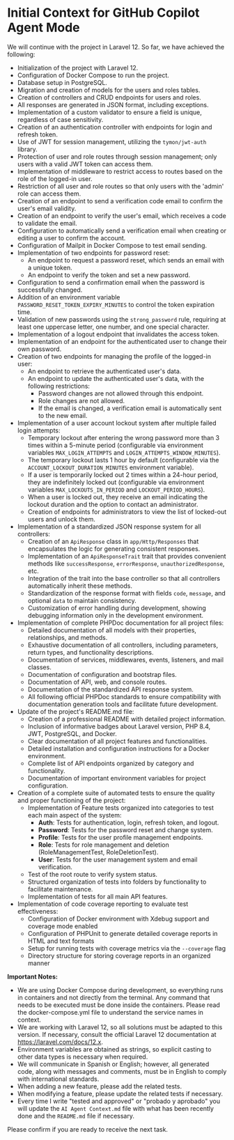 # Initial Context for GitHub Copilot Agent Mode

We will continue with the project in Laravel 12. So far, we have achieved the following:

- Initialization of the project with Laravel 12.
- Configuration of Docker Compose to run the project.
- Database setup in PostgreSQL.
- Migration and creation of models for the users and roles tables.
- Creation of controllers and CRUD endpoints for users and roles.
- All responses are generated in JSON format, including exceptions.
- Implementation of a custom validator to ensure a field is unique, regardless of case sensitivity.
- Creation of an authentication controller with endpoints for login and refresh token.
- Use of JWT for session management, utilizing the `tymon/jwt-auth` library.
- Protection of user and role routes through session management; only users with a valid JWT token can access them.
- Implementation of middleware to restrict access to routes based on the role of the logged-in user.
- Restriction of all user and role routes so that only users with the 'admin' role can access them.
- Creation of an endpoint to send a verification code email to confirm the user's email validity.
- Creation of an endpoint to verify the user's email, which receives a code to validate the email.
- Configuration to automatically send a verification email when creating or editing a user to confirm the account.
- Configuration of Mailpit in Docker Compose to test email sending.
- Implementation of two endpoints for password reset:
  - An endpoint to request a password reset, which sends an email with a unique token.
  - An endpoint to verify the token and set a new password.
- Configuration to send a confirmation email when the password is successfully changed.
- Addition of an environment variable `PASSWORD_RESET_TOKEN_EXPIRY_MINUTES` to control the token expiration time.
- Validation of new passwords using the `strong_password` rule, requiring at least one uppercase letter, one number, and one special character.
- Implementation of a logout endpoint that invalidates the access token.
- Implementation of an endpoint for the authenticated user to change their own password.
- Creation of two endpoints for managing the profile of the logged-in user:
  - An endpoint to retrieve the authenticated user's data.
  - An endpoint to update the authenticated user's data, with the following restrictions:
    - Password changes are not allowed through this endpoint.
    - Role changes are not allowed.
    - If the email is changed, a verification email is automatically sent to the new email.
- Implementation of a user account lockout system after multiple failed login attempts:
  - Temporary lockout after entering the wrong password more than 3 times within a 5-minute period (configurable via environment variables `MAX_LOGIN_ATTEMPTS` and `LOGIN_ATTEMPTS_WINDOW_MINUTES`).
  - The temporary lockout lasts 1 hour by default (configurable via the `ACCOUNT_LOCKOUT_DURATION_MINUTES` environment variable).
  - If a user is temporarily locked out 2 times within a 24-hour period, they are indefinitely locked out (configurable via environment variables `MAX_LOCKOUTS_IN_PERIOD` and `LOCKOUT_PERIOD_HOURS`).
  - When a user is locked out, they receive an email indicating the lockout duration and the option to contact an administrator.
  - Creation of endpoints for administrators to view the list of locked-out users and unlock them.
- Implementation of a standardized JSON response system for all controllers:
  - Creation of an `ApiResponse` class in `app/Http/Responses` that encapsulates the logic for generating consistent responses.
  - Implementation of an `ApiResponseTrait` trait that provides convenient methods like `successResponse`, `errorResponse`, `unauthorizedResponse`, etc.
  - Integration of the trait into the base controller so that all controllers automatically inherit these methods.
  - Standardization of the response format with fields `code`, `message`, and optional `data` to maintain consistency.
  - Customization of error handling during development, showing debugging information only in the development environment.
- Implementation of complete PHPDoc documentation for all project files:
  - Detailed documentation of all models with their properties, relationships, and methods.
  - Exhaustive documentation of all controllers, including parameters, return types, and functionality descriptions.
  - Documentation of services, middlewares, events, listeners, and mail classes.
  - Documentation of configuration and bootstrap files.
  - Documentation of API, web, and console routes.
  - Documentation of the standardized API response system.
  - All following official PHPDoc standards to ensure compatibility with documentation generation tools and facilitate future development.
- Update of the project's README.md file:
  - Creation of a professional README with detailed project information.
  - Inclusion of informative badges about Laravel version, PHP 8.4, JWT, PostgreSQL, and Docker.
  - Clear documentation of all project features and functionalities.
  - Detailed installation and configuration instructions for a Docker environment.
  - Complete list of API endpoints organized by category and functionality.
  - Documentation of important environment variables for project configuration.
- Creation of a complete suite of automated tests to ensure the quality and proper functioning of the project:
  - Implementation of Feature tests organized into categories to test each main aspect of the system:
    - **Auth**: Tests for authentication, login, refresh token, and logout.
    - **Password**: Tests for the password reset and change system.
    - **Profile**: Tests for the user profile management endpoints.
    - **Role**: Tests for role management and deletion (RoleManagementTest, RoleDeletionTest).
    - **User**: Tests for the user management system and email verification.
  - Test of the root route to verify system status.
  - Structured organization of tests into folders by functionality to facilitate maintenance.
  - Implementation of tests for all main API features.
- Implementation of code coverage reporting to evaluate test effectiveness:
  - Configuration of Docker environment with Xdebug support and coverage mode enabled
  - Configuration of PHPUnit to generate detailed coverage reports in HTML and text formats
  - Setup for running tests with coverage metrics via the `--coverage` flag
  - Directory structure for storing coverage reports in an organized manner

**Important Notes:**

- We are using Docker Compose during development, so everything runs in containers and not directly from the terminal. Any command that needs to be executed must be done inside the containers. Please read the docker-compose.yml file to understand the service names in context.
- We are working with Laravel 12, so all solutions must be adapted to this version. If necessary, consult the official Laravel 12 documentation at <https://laravel.com/docs/12.x>.
- Environment variables are obtained as strings, so explicit casting to other data types is necessary when required.
- We will communicate in Spanish or English; however, all generated code, along with messages and comments, must be in English to comply with international standards.
- When adding a new feature, please add the related tests.
- When modifying a feature, please update the related tests if necessary.
- Every time I write "tested and approved" or "probado y aprobado" you will update the `AI Agent Context.md` file with what has been recently done and the `README.md` file if necessary.

Please confirm if you are ready to receive the next task.
